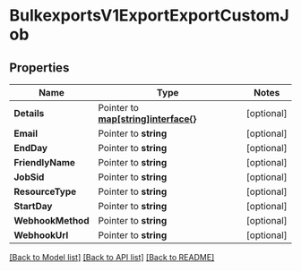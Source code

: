 # BulkexportsV1ExportExportCustomJob

## Properties
Name | Type | Notes
------------ | ------------- | -------------
**Details** | Pointer to [**map[string]interface{}**](.md) | [optional] 
**Email** | Pointer to **string** | [optional] 
**EndDay** | Pointer to **string** | [optional] 
**FriendlyName** | Pointer to **string** | [optional] 
**JobSid** | Pointer to **string** | [optional] 
**ResourceType** | Pointer to **string** | [optional] 
**StartDay** | Pointer to **string** | [optional] 
**WebhookMethod** | Pointer to **string** | [optional] 
**WebhookUrl** | Pointer to **string** | [optional] 

[[Back to Model list]](../README.md#documentation-for-models) [[Back to API list]](../README.md#documentation-for-api-endpoints) [[Back to README]](../README.md)


